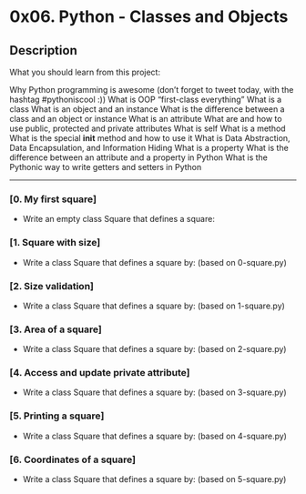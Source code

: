 # 0x06. Python - Classes and Objects

## Description
What you should learn from this project:

Why Python programming is awesome (don’t forget to tweet today, with the hashtag #pythoniscool :))
What is OOP
“first-class everything”
What is a class
What is an object and an instance
What is the difference between a class and an object or instance
What is an attribute
What are and how to use public, protected and private attributes
What is self
What is a method
What is the special __init__ method and how to use it
What is Data Abstraction, Data Encapsulation, and Information Hiding
What is a property
What is the difference between an attribute and a property in Python
What is the Pythonic way to write getters and setters in Python

---

### [0. My first square]
* Write an empty class Square that defines a square:


### [1. Square with size]
* Write a class Square that defines a square by: (based on 0-square.py)


### [2. Size validation]
* Write a class Square that defines a square by: (based on 1-square.py)


### [3. Area of a square]
* Write a class Square that defines a square by: (based on 2-square.py)


### [4. Access and update private attribute]
* Write a class Square that defines a square by: (based on 3-square.py)


### [5. Printing a square]
* Write a class Square that defines a square by: (based on 4-square.py)


### [6. Coordinates of a square]
* Write a class Square that defines a square by: (based on 5-square.py)
